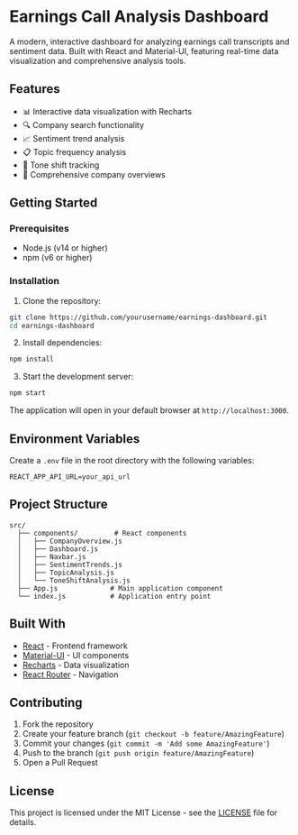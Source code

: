 # Earnings Call Analysis Dashboard

A modern, interactive dashboard for analyzing earnings call transcripts and sentiment data. Built with React and Material-UI, featuring real-time data visualization and comprehensive analysis tools.

## Features

- 📊 Interactive data visualization with Recharts
- 🔍 Company search functionality
- 📈 Sentiment trend analysis
- 📋 Topic frequency analysis
- 🔄 Tone shift tracking
- 💼 Comprehensive company overviews

## Getting Started

### Prerequisites

- Node.js (v14 or higher)
- npm (v6 or higher)

### Installation

1. Clone the repository:
```bash
git clone https://github.com/yourusername/earnings-dashboard.git
cd earnings-dashboard
```

2. Install dependencies:
```bash
npm install
```

3. Start the development server:
```bash
npm start
```

The application will open in your default browser at `http://localhost:3000`.

## Environment Variables

Create a `.env` file in the root directory with the following variables:

```plaintext
REACT_APP_API_URL=your_api_url
```

## Project Structure

```
src/
  ├── components/         # React components
  │   ├── CompanyOverview.js
  │   ├── Dashboard.js
  │   ├── Navbar.js
  │   ├── SentimentTrends.js
  │   ├── TopicAnalysis.js
  │   └── ToneShiftAnalysis.js
  ├── App.js             # Main application component
  └── index.js           # Application entry point
```

## Built With

- [React](https://reactjs.org/) - Frontend framework
- [Material-UI](https://mui.com/) - UI components
- [Recharts](https://recharts.org/) - Data visualization
- [React Router](https://reactrouter.com/) - Navigation

## Contributing

1. Fork the repository
2. Create your feature branch (`git checkout -b feature/AmazingFeature`)
3. Commit your changes (`git commit -m 'Add some AmazingFeature'`)
4. Push to the branch (`git push origin feature/AmazingFeature`)
5. Open a Pull Request

## License

This project is licensed under the MIT License - see the [LICENSE](LICENSE) file for details.
